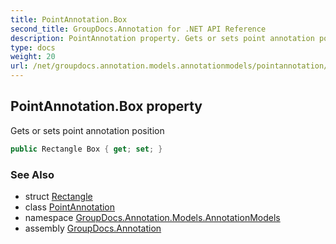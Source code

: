 ```yaml
---
title: PointAnnotation.Box
second_title: GroupDocs.Annotation for .NET API Reference
description: PointAnnotation property. Gets or sets point annotation position
type: docs
weight: 20
url: /net/groupdocs.annotation.models.annotationmodels/pointannotation/box/
---
```

## PointAnnotation.Box property

Gets or sets point annotation position

```csharp
public Rectangle Box { get; set; }
```

### See Also

* struct [Rectangle](../../../groupdocs.annotation.models/rectangle/)
* class [PointAnnotation](../)
* namespace [GroupDocs.Annotation.Models.AnnotationModels](../../pointannotation/)
* assembly [GroupDocs.Annotation](../../../)



